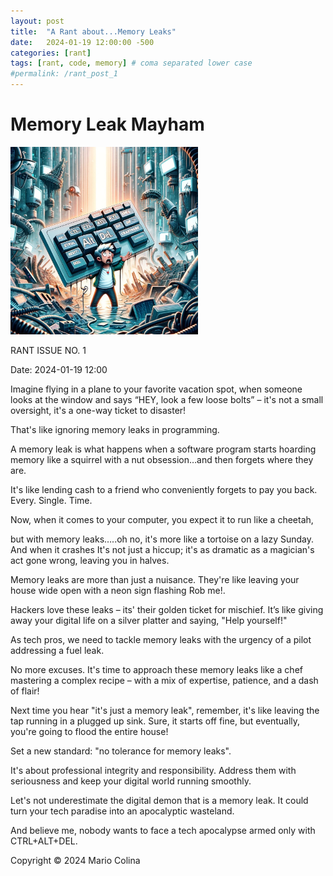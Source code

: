 ```yaml
---
layout: post
title:  "A Rant about...Memory Leaks"
date:   2024-01-19 12:00:00 -500
categories: [rant]
tags: [rant, code, memory] # coma separated lower case
#permalink: /rant_post_1
---
```

# Memory Leak Mayham

<img src="/assets/images/memory_leak.jpg" alt="Memory leak havoc" width="300">

RANT ISSUE NO. 1

Date: 2024-01-19 12:00

Imagine flying in a plane to your favorite vacation spot, when someone looks at the window and says “HEY, look a few loose bolts” – it's not a small oversight, it's a one-way ticket to disaster! 

That's like ignoring memory leaks in programming.

A memory leak is what happens when a software program starts hoarding memory like a squirrel with a nut obsession…and then forgets where they are. 

It's like lending cash to a friend who conveniently forgets to pay you back. Every. Single. Time.

Now, when it comes to your computer, you expect it to run like a cheetah, 

but with memory leaks…..oh no, it's more like a tortoise on a lazy Sunday. And when it crashes It's not just a hiccup; it's as dramatic as a magician's act gone wrong, leaving you in halves.

Memory leaks are more than just a nuisance. They're like leaving your house wide open with a neon sign flashing Rob me!. 

Hackers love these leaks – its' their golden ticket for mischief. It’s like giving away your digital life on a silver platter and saying, "Help yourself!"

As tech pros, we need to tackle memory leaks with the urgency of a pilot addressing a fuel leak. 

No more excuses. It's time to approach these memory leaks like a chef mastering a complex recipe – with a mix of expertise, patience, and a dash of flair!

Next time you hear "it's just a memory leak", remember, it's like leaving the tap running in a plugged up sink. Sure, it starts off fine, but eventually, you're going to flood the entire house!

Set a new standard: "no tolerance for memory leaks". 

It's about professional integrity and responsibility. Address them with seriousness and keep your digital world running smoothly. 

Let's not underestimate the digital demon that is a memory leak. It could turn your tech paradise into an apocalyptic wasteland. 

And believe me, nobody wants to face a tech apocalypse armed only with CTRL+ALT+DEL.

Copyright © 2024 Mario Colina 

